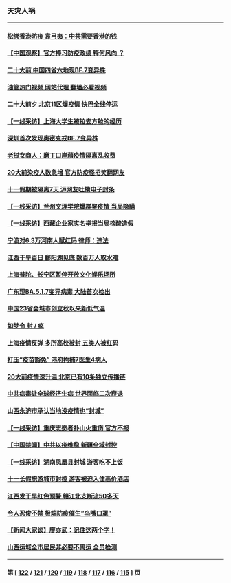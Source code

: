 ### 天灾人祸
---
#### [松绑香港防疫 袁弓夷：中共需要香港的钱](../../pages/ncid280/n13842926.md?10120045) 
#### [【中国观察】官方捧习防疫政绩 释何风向 ？](../../pages/ncid280/n13843166.md?10120045) 
#### [二十大前 中国四省六地现BF.7变异株](../../pages/ncid280/n13843074.md?10120045) 
#### [油管热门视频 网站代理 翻墙必看视频](http://209.222.30.114:81/youtube.html?10120045)
#### [二十大前夕 北京11区爆疫情 快巴全线停运](../../pages/ncid280/n13842975.md?10120045) 
#### [【一线采访】上海大学生被拉去方舱的经历](../../pages/ncid280/n13842987.md?10120045) 
#### [深圳首次发现奥密克戎BF.7变异株](../../pages/ncid280/n13842908.md?10120045) 
#### [老挝女商人：磨丁口岸藉疫情隔离乱收费](../../pages/ncid280/n13842826.md?10120045) 
#### [20大前染疫人数急增 官方防疫怪招笑翻网友](../../pages/ncid280/n13842500.md?10120045) 
#### [十一假期被隔离7天 沪网友吐槽电子封条](../../pages/ncid280/n13842599.md?10120045) 
#### [【一线采访】兰州文理学院爆群聚疫情 当局隐瞒](../../pages/ncid280/n13842300.md?10120045) 
#### [【一线采访】西藏企业家实名举报当局核酸造假](../../pages/ncid280/n13842365.md?10120045) 
#### [宁波对6.3万河南人赋红码 律师：违法](../../pages/ncid280/n13842291.md?10120045) 
#### [江西干旱百日 鄱阳湖见底 数百万人取水难](../../pages/ncid280/n13842301.md?10120045) 
#### [上海普陀、长宁区暂停开放文化娱乐场所](../../pages/ncid280/n13842165.md?10120045) 
#### [广东现BA.5.1.7变异病毒 大陆首次检出](../../pages/ncid280/n13842198.md?10120045) 
#### [中国23省会城市创立秋以来新低气温](../../pages/ncid280/n13842040.md?10120045) 
#### [如梦令 封 / 疯](../../pages/ncid280/n13841968.md?10120045) 
#### [上海疫情反弹 多所高校被封 五类人被红码](../../pages/ncid280/n13841848.md?10120045) 
#### [打压“疫苗豁免” 港府拘捕7医生4病人](../../pages/ncid280/n13841603.md?10120045) 
#### [20大前疫情速升温 北京已有10条独立传播链](../../pages/ncid280/n13841535.md?10120045) 
#### [中共病毒让全球经济生病 世界面临二次衰退](../../pages/ncid280/n13841569.md?10120045) 
#### [山西永济市承认当地没疫情也“封城”](../../pages/ncid280/n13841551.md?10120045) 
#### [【一线采访】重庆志愿者扑山火重伤 官方不报](../../pages/ncid280/n13841380.md?10120045) 
#### [【中国禁闻】中共以疫维稳 新疆全域封控](../../pages/ncid280/n13841371.md?10120045) 
#### [【一线采访】湖南凤凰县封城 游客吃不上饭](../../pages/ncid280/n13841274.md?10120045) 
#### [十一长假旅游城市封控 游客被迫入住高价酒店](../../pages/ncid280/n13841322.md?10120045) 
#### [江西发干旱红色预警 赣江北支断流50多天](../../pages/ncid280/n13841154.md?10120045) 
#### [令人忍俊不禁 极端防疫催生“鸟嘴口罩”](../../pages/ncid280/n13840707.md?10120045) 
#### [【新闻大家谈】廖亦武：记住这两个字！](../../pages/ncid280/n13840556.md?10120045) 
#### [山西运城全市居民非必要不离运 全员检测](../../pages/ncid280/n13840854.md?10120045) 

---
#### 第 [ [122](./122.md?10120045) / [121](./121.md?10120045) / [120](./120.md?10120045) / [119](./119.md?10120045) / [118](./118.md?10120045) / [117](./117.md?10120045) / [116](./116.md?10120045) / [115](./115.md?10120045) ] 页
